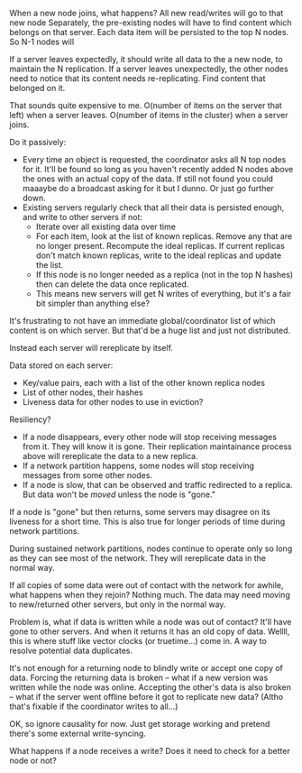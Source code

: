 When a new node joins, what happens?
All new read/writes will go to that new node
Separately, the pre-existing nodes will have to find content which belongs on
  that server.
Each data item will be persisted to the top N nodes.
  So N-1 nodes will 

If a server leaves expectedly, it should write all data to the a new node, to
maintain the N replication.
If a server leaves unexpectedly, the other nodes need to notice that its content
needs re-replicating. Find content that belonged on it.

That sounds quite expensive to me. O(number of items on the server that left)
when a server leaves. O(number of items in the cluster) when a server joins.




Do it passively:
- Every time an object is requested, the coordinator asks all N top nodes
  for it. It'll be found so long as you haven't recently added N nodes
  above the ones with an actual copy of the data. If still not found you
  could maaaybe do a broadcast asking for it but I dunno. Or just go
  further down.
- Existing servers regularly check that all their data is persisted
  enough, and write to other servers if not:
  - Iterate over all existing data over time
  - For each item, look at the list of known replicas. Remove any that
    are no longer present. Recompute the ideal replicas. If current
    replicas don't match known replicas, write to the ideal replicas
    and update the list.
  - If this node is no longer needed as a replica (not in the top N
    hashes) then can delete the data once replicated.
  - This means new servers will get N writes of everything, but it's a
    fair bit simpler than anything else?

It's frustrating to not have an immediate global/coordinator list of
which content is on which server. But that'd be a huge list and just
not distributed.

Instead each server will rereplicate by itself.

Data stored on each server:
- Key/value pairs, each with a list of the other known replica nodes
- List of other nodes, their hashes
- Liveness data for other nodes to use in eviction?

Resiliency?
- If a node disappears, every other node will stop receiving messages
  from it. They will know it is gone. Their replication maintainance
  process above will rereplicate the data to a new replica.
- If a network partition happens, some nodes will stop receiving
  messages from some other nodes.
- If a node is slow, that can be observed and traffic redirected to a
  replica. But data won't be *moved* unless the node is "gone."

If a node is "gone" but then returns, some servers may disagree on its
liveness for a short time. This is also true for longer periods of
time during network partitions.

During sustained network partitions, nodes continue to operate only so
long as they can see most of the network. They will rereplicate data
in the normal way.

If all copies of some data were out of contact with the network for
awhile, what happens when they rejoin? Nothing much. The data may need
moving to new/returned other servers, but only in the normal way.

Problem is, what if data is written while a node was out of contact?
It'll have gone to other servers. And when it returns it has an old
copy of data. Wellll, this is where stuff like vector clocks (or 
truetime…) come in. A way to resolve potential data duplicates.

It's not enough for a returning node to blindly write or accept one
copy of data. Forcing the returning data is broken – what if a new
version was written while the node was online. Accepting the other's
data is also broken – what if the server went offline before it got to
replicate new data? (Altho that's fixable if the coordinator writes
to all…)

OK, so ignore causality for now. Just get storage working and pretend
there's some external write-syncing.

What happens if a node receives a write? Does it need to check for a
better node or not?
